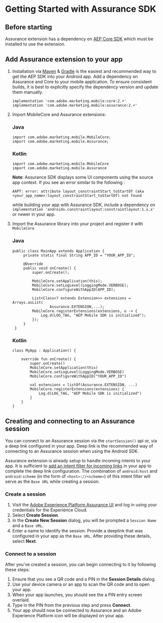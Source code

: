 # Getting Started with Assurance SDK

## Before starting

Assurance extension has a dependency on [AEP Core SDK](https://github.com/adobe/aepsdk-core-ios#readme) which must be installed to use the extension.


## Add Assurance extension to your app

1. Installation via [Maven](https://maven.apache.org/) & [Gradle](https://gradle.org/) is the easiest and recommended way to get the AEP SDK into your Android app. Add a dependency on Assurance and Core to your mobile application. To ensure consistent builds, it is best to explicitly  specify the dependency version and update them manually.

    ```
    implementation 'com.adobe.marketing.mobile:core:2.+'
    implementation 'com.adobe.marketing.mobile:assurance:2.+'
    ```

2. Import MobileCore and Assurance extensions:
   
   ### Java

   ```
   import com.adobe.marketing.mobile.MobileCore;
   import com.adobe.marketing.mobile.Assurance;
   ```
   
   ### Kotlin

   ```
   import com.adobe.marketing.mobile.MobileCore
   import com.adobe.marketing.mobile.Assurance
   ```

    **Note**: Assurance SDK displays some UI components using the source app context. If you see an error similar to the following :

    ```
    AAPT: error: attribute layout_constraintStart_toStartOf (aka <your_app_name>:layout_constraintStart_toStartOf) not found
    ```
    while building your app with Assurance SDK, include a dependency on `implementation 'androidx.constraintlayout:constraintlayout:1.x.x'` or newer in your app.

3. Import the Assurance library into your project and register it with `MobileCore`
   
   ### Java

   ```
   public class MainApp extends Application {
        private static final String APP_ID = "YOUR_APP_ID";

        @Override
        public void onCreate() {
            super.onCreate();

            MobileCore.setApplication(this);
            MobileCore.setLogLevel(LoggingMode.VERBOSE);
            MobileCore.configureWithAppID(APP_ID);

            List<Class<? extends Extension>> extensions = Arrays.asList(
                    Assurance.EXTENSION,...);
            MobileCore.registerExtensions(extensions, o -> {
                Log.d(LOG_TAG, "AEP Mobile SDK is initialized");
            });
        }
    }
    ```

    ### Kotlin

    ```
    class MyApp : Application() {

        override fun onCreate() {
            super.onCreate()
            MobileCore.setApplication(this)
            MobileCore.setLogLevel(LoggingMode.VERBOSE)
            MobileCore.configureWithAppID("YOUR_APP_ID")

            val extensions = listOf(Assurance.EXTENSION, ...)
            MobileCore.registerExtensions(extensions) {
                Log.d(LOG_TAG, "AEP Mobile SDK is initialized")
            }
        }
    }
    ```


## Creating and connecting to an Assurance session

You can connect to an Assurance session via the `startSession()` api or, via a deep link configured in your app. Deep link is the recommended way of connecting to an Assurance session when using the Android SDK.

Assurance extension is already setup to handle incoming intents to your app. It is sufficient to [add an intent filter for incoming links](https://developer.android.com/training/app-links/deep-linking) in your app to complete the deep link configuration. The combination of `android:host` and `android:scheme` (in the form of `<host>://<scheme>`) of this intent filter will serve as the `Base URL` while creating a session.

### Create a session

1. Visit the [Adobe Experience Platform Assurance UI](https://experience.adobe.com/assurance) and log in using your credentials for the Experience Cloud.
2. Select **Create Session**.
3. In the **Create New Session** dialog, you will be prompted a `Session Name` and a `Base URL`. 
4. Enter a name to identify the session. Provide a deeplink that was configured in your app as the `Base URL`. After providing these details, select **Next**.

### Connect to a session

After you've created a session, you can begin connecting to it by following these steps:

1. Ensure that you see a QR code and a PIN in the **Session Details** dialog.
2. Use your device camera or an app to scan the QR code and to open your app.
3. When your app launches, you should see the a PIN entry screen overlaid.
4. Type in the PIN from the previous step and press **Connect**.
5. Your app should now be connected to Assurance and an Adobe Experience Platform icon will be displayed on your app.
